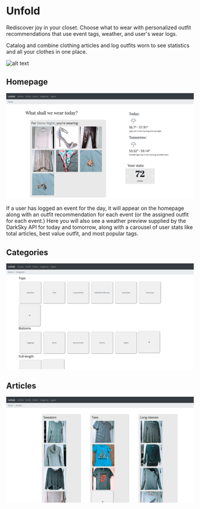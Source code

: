 # Unfold

Rediscover joy in your closet. Choose what to wear with personalized outfit recommendations that use event tags, weather, and user's wear logs.

Catalog and combine clothing articles and log outfits worn to see statistics and all your clothes in one place.

![alt text](readme-images/login.png "Login screenshot")

## Homepage

![alt text](readme-images/homepage.png "Homepage screenshot")

If a user has logged an event for the day, it will appear on the homepage along with an outfit recommendation for each event (or the assigned outfit for each event.) Here you will also see a weather preview supplied by the DarkSky API for today and tomorrow, along with a carousel of user stats like total articles, best value outfit, and most popular tags. 

## Categories

![alt text](readme-images/categories.png "Categories screenshot")


## Articles

![alt text](readme-images/articles.png "Articles screenshot")